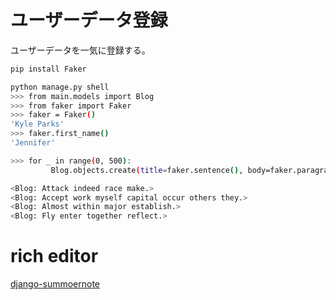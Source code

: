 # ユーザーデータ登録

ユーザーデータを一気に登録する。

```bash
pip install Faker

python manage.py shell
>>> from main.models import Blog
>>> from faker import Faker
>>> faker = Faker()
'Kyle Parks'
>>> faker.first_name()
'Jennifer'

>>> for _ in range(0, 500):
         Blog.objects.create(title=faker.sentence(), body=faker.paragraph())

<Blog: Attack indeed race make.>
<Blog: Accept work myself capital occur others they.>
<Blog: Almost within major establish.>
<Blog: Fly enter together reflect.>

```

# rich editor

[django-summoernote](https://github.com/summernote/django-summernote)


